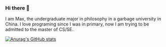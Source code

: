 ### Hi there 👋
I am Max, the undergraduate major in philosophy in a garbage university in China. I love programing since I was in primary, now I am trying to be admitted to the master of CS/SE. 

[![Anurag's GitHub stats](https://github-readme-stats.vercel.app/api?username=MaxChang3)](https://github.com/anuraghazra/github-readme-stats)

